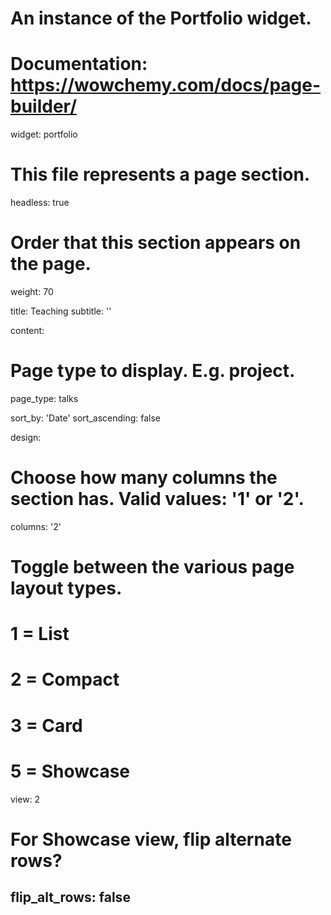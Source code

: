 # An instance of the Portfolio widget.
# Documentation: https://wowchemy.com/docs/page-builder/
widget: portfolio
 
# This file represents a page section.
headless: true
 
# Order that this section appears on the page.
weight: 70
 
title: Teaching
subtitle: ''
 
content:
  # Page type to display. E.g. project.
  page_type: talks
 
  sort_by: 'Date'
  sort_ascending: false
 
 
design:
  # Choose how many columns the section has. Valid values: '1' or '2'.
  columns: '2'
 
  # Toggle between the various page layout types.
  #   1 = List
  #   2 = Compact
  #   3 = Card
  #   5 = Showcase
  view: 2
 
  # For Showcase view, flip alternate rows?
  flip_alt_rows: false
---
